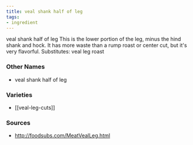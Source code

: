 ```yaml
---
title: veal shank half of leg
tags:
- ingredient
---
```

veal shank half of leg This is the lower portion of the leg, minus the hind shank and hock. It has more waste than a rump roast or center cut, but it's very flavorful. Substitutes: veal leg roast

### Other Names

* veal shank half of leg

### Varieties

* [[veal-leg-cuts]]

### Sources
* http://foodsubs.com/MeatVealLeg.html
